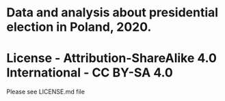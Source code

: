 # Data and analysis about presidential election in Poland, 2020.


# License - Attribution-ShareAlike 4.0 International - CC BY-SA 4.0
Please see LICENSE.md file